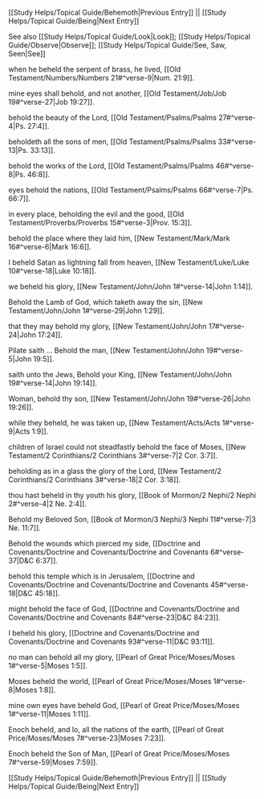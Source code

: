 [[Study Helps/Topical Guide/Behemoth|Previous Entry]]  ||  [[Study Helps/Topical Guide/Being|Next Entry]]

 See also [[Study Helps/Topical Guide/Look|Look]]; [[Study Helps/Topical Guide/Observe|Observe]]; [[Study Helps/Topical Guide/See, Saw, Seen|See]]

 when he beheld the serpent of brass, he lived, [[Old Testament/Numbers/Numbers 21#^verse-9|Num. 21:9]].

 mine eyes shall behold, and not another, [[Old Testament/Job/Job 19#^verse-27|Job 19:27]].

 behold the beauty of the Lord, [[Old Testament/Psalms/Psalms 27#^verse-4|Ps. 27:4]].

 beholdeth all the sons of men, [[Old Testament/Psalms/Psalms 33#^verse-13|Ps. 33:13]].

 behold the works of the Lord, [[Old Testament/Psalms/Psalms 46#^verse-8|Ps. 46:8]].

 eyes behold the nations, [[Old Testament/Psalms/Psalms 66#^verse-7|Ps. 66:7]].

 in every place, beholding the evil and the good, [[Old Testament/Proverbs/Proverbs 15#^verse-3|Prov. 15:3]].

 behold the place where they laid him, [[New Testament/Mark/Mark 16#^verse-6|Mark 16:6]].

 I beheld Satan as lightning fall from heaven, [[New Testament/Luke/Luke 10#^verse-18|Luke 10:18]].

 we beheld his glory, [[New Testament/John/John 1#^verse-14|John 1:14]].

 Behold the Lamb of God, which taketh away the sin, [[New Testament/John/John 1#^verse-29|John 1:29]].

 that they may behold my glory, [[New Testament/John/John 17#^verse-24|John 17:24]].

 Pilate saith ... Behold the man, [[New Testament/John/John 19#^verse-5|John 19:5]].

 saith unto the Jews, Behold your King, [[New Testament/John/John 19#^verse-14|John 19:14]].

 Woman, behold thy son, [[New Testament/John/John 19#^verse-26|John 19:26]].

 while they beheld, he was taken up, [[New Testament/Acts/Acts 1#^verse-9|Acts 1:9]].

 children of Israel could not steadfastly behold the face of Moses, [[New Testament/2 Corinthians/2 Corinthians 3#^verse-7|2 Cor. 3:7]].

 beholding as in a glass the glory of the Lord, [[New Testament/2 Corinthians/2 Corinthians 3#^verse-18|2 Cor. 3:18]].

 thou hast beheld in thy youth his glory, [[Book of Mormon/2 Nephi/2 Nephi 2#^verse-4|2 Ne. 2:4]].

 Behold my Beloved Son, [[Book of Mormon/3 Nephi/3 Nephi 11#^verse-7|3 Ne. 11:7]].

 Behold the wounds which pierced my side, [[Doctrine and Covenants/Doctrine and Covenants/Doctrine and Covenants 6#^verse-37|D&C 6:37]].

 behold this temple which is in Jerusalem, [[Doctrine and Covenants/Doctrine and Covenants/Doctrine and Covenants 45#^verse-18|D&C 45:18]].

 might behold the face of God, [[Doctrine and Covenants/Doctrine and Covenants/Doctrine and Covenants 84#^verse-23|D&C 84:23]].

 I beheld his glory, [[Doctrine and Covenants/Doctrine and Covenants/Doctrine and Covenants 93#^verse-11|D&C 93:11]].

 no man can behold all my glory, [[Pearl of Great Price/Moses/Moses 1#^verse-5|Moses 1:5]].

 Moses beheld the world, [[Pearl of Great Price/Moses/Moses 1#^verse-8|Moses 1:8]].

 mine own eyes have beheld God, [[Pearl of Great Price/Moses/Moses 1#^verse-11|Moses 1:11]].

 Enoch beheld, and lo, all the nations of the earth, [[Pearl of Great Price/Moses/Moses 7#^verse-23|Moses 7:23]].

 Enoch beheld the Son of Man, [[Pearl of Great Price/Moses/Moses 7#^verse-59|Moses 7:59]].

[[Study Helps/Topical Guide/Behemoth|Previous Entry]]  ||  [[Study Helps/Topical Guide/Being|Next Entry]]